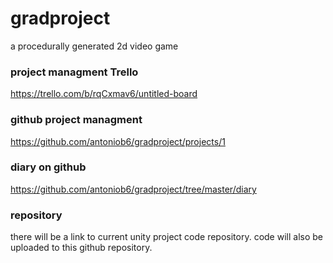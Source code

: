# gradproject
a procedurally generated 2d video game

### project managment Trello
https://trello.com/b/rqCxmav6/untitled-board

### github project managment
https://github.com/antoniob6/gradproject/projects/1


### diary on github 
https://github.com/antoniob6/gradproject/tree/master/diary


### repository
there will be a link to current unity project code repository.
code will also be uploaded to this github repository.
